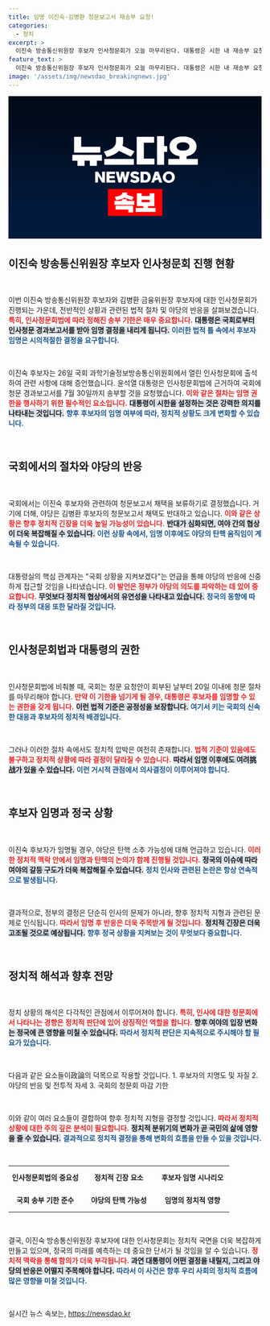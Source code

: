 ```yaml
---
title: 임명 이진숙·김병환 청문보고서 재송부 요청!
categories:
  - 정치
excerpt: >
  이진숙 방송통신위원장 후보자 인사청문회가 오늘 마무리된다. 대통령은 시한 내 재송부 요청을 통해 임명 절차를 진행할 예정, 야당은 탄핵 가능성을 언급하며 긴장감이 감돌고 있다.
feature_text: >
  이진숙 방송통신위원장 후보자 인사청문회가 오늘 마무리된다. 대통령은 시한 내 재송부 요청을 통해 임명 절차를 진행할 예정, 야당은 탄핵 가능성을 언급하며 긴장감이 감돌고 있다.
image: '/assets/img/newsdao_breakingnews.jpg'
---
```


<p><img src="/assets/img/newsdao_breakingnews.jpg" alt="ontimetimes 속보" /></p>

<h2 data-ke-size="size26">이진숙 방송통신위원장 후보자 인사청문회 진행 현황</h2>

<p data-ke-size="size16">&nbsp;</p>

<p>이번 이진숙 방송통신위원장 후보자와 김병환 금융위원장 후보자에 대한 인사청문회가 진행되는 가운데, 전반적인 상황과 관련된 법적 절차 및 야당의 반응을 살펴보겠습니다. <b><span style="color: #ee2323;">특히, 인사청문회법에 따라 정해진 송부 기한은 매우 중요합니다.</span></b> <b><span style="background-color: #21538527;">대통령은 국회로부터 인사청문 경과보고서를 받아 임명 결정을 내리게 됩니다.</span></b> <b><span style="color: #1a5490;">이러한 법적 틀 속에서 후보자 임명은 시의적절한 결정을 요구합니다.</span></b> </p>

<p data-ke-size="size16">&nbsp;</p>

<p>이진숙 후보자는 26일 국회 과학기술정보방송통신위원회에서 열린 인사청문회에 출석하여 관련 사항에 대해 증언했습니다. 윤석열 대통령은 인사청문회법에 근거하여 국회에 청문 경과보고서를 7월 30일까지 송부할 것을 요청했습니다. <b><span style="color: #ee2323;">이와 같은 절차는 임명 권한을 행사하기 위한 필수적인 요소입니다.</span></b> <b><span style="background-color: #21538527;">대통령이 시한을 설정하는 것은 강력한 의지를 나타내는 것입니다.</span></b> <b><span style="color: #1a5490;">향후 후보자의 임명 여부에 따라, 정치적 상황도 크게 변화할 수 있습니다.</span></b> </p>

<p data-ke-size="size16">&nbsp;</p>

<h2 data-ke-size="size26">국회에서의 절차와 야당의 반응</h2>

<p data-ke-size="size16">&nbsp;</p>

<p>국회에서는 이진숙 후보자와 관련하여 청문보고서 채택을 보류하기로 결정했습니다. 거기에 더해, 야당은 김병환 후보자의 청문보고서 채택도 반대하고 있습니다. <b><span style="color: #ee2323;">이와 같은 상황은 향후 정치적 긴장을 더욱 높일 가능성이 있습니다.</span></b> <b><span style="background-color: #21538527;">반대가 심화되면, 여야 간의 협상이 더욱 복잡해질 수 있습니다.</span></b> <b><span style="color: #1a5490;">이런 상황 속에서, 임명 이후에도 야당의 탄핵 움직임이 계속될 수 있습니다.</span></b> </p>

<p data-ke-size="size16">&nbsp;</p>

<p>대통령실의 핵심 관계자는 "국회 상황을 지켜보겠다"는 언급을 통해 야당의 반응에 신중하게 접근할 것임을 나타냈습니다. <b><span style="color: #ee2323;">이 발언은 정부가 야당의 의도를 파악하는 데 있어 중요합니다.</span></b> <b><span style="background-color: #21538527;">무엇보다 정치적 협상에서의 유연성을 나타내고 있습니다.</span></b> <b><span style="color: #1a5490;">정국의 동향에 따라 정부의 대응 또한 달라질 것입니다.</span></b> </p>

<p data-ke-size="size16">&nbsp;</p>

<h2 data-ke-size="size26">인사청문회법과 대통령의 권한</h2>

<p data-ke-size="size16">&nbsp;</p>

<p>인사청문회법에 비춰볼 때, 국회는 청문 요청안이 회부된 날부터 20일 이내에 청문 절차를 마무리해야 합니다. <b><span style="color: #ee2323;">만약 이 기한을 넘기게 될 경우, 대통령은 후보자를 임명할 수 있는 권한을 갖게 됩니다.</span></b> <b><span style="background-color: #21538527;">이런 법적 기준은 공정성을 보장합니다.</span></b> <b><span style="color: #1a5490;">여기서 키는 국회의 신속한 대응과 후보자의 정치적 배경입니다.</span></b> </p>

<p data-ke-size="size16">&nbsp;</p>

<p>그러나 이러한 절차 속에서도 정치적 압박은 여전히 존재합니다. <b><span style="color: #ee2323;">법적 기준이 있음에도 불구하고 정치적 상황에 따라 결정이 달라질 수 있습니다.</span></b> <b><span style="background-color: #21538527;">따라서 임명 이후에도 여려挑战가 있을 수 있습니다.</span></b> <b><span style="color: #1a5490;">이런 거시적 관점에서 의사결정이 이루어져야 합니다.</span></b> </p>

<p data-ke-size="size16">&nbsp;</p>

<h2 data-ke-size="size26">후보자 임명과 정국 상황</h2>

<p data-ke-size="size16">&nbsp;</p>

<p>이진숙 후보자가 임명될 경우, 야당은 탄핵 소추 가능성에 대해 언급하고 있습니다. <b><span style="color: #ee2323;">이러한 정치적 맥락 안에서 임명과 탄핵의 논의가 함께 진행될 것입니다.</span></b> <b><span style="background-color: #21538527;">정국의 이슈에 따라 여야의 갈등 구도가 더욱 복잡해질 수 있습니다.</span></b> <b><span style="color: #1a5490;">정치 인사와 관련된 논란은 항상 연속적으로 발생됩니다.</span></b> </p>

<p data-ke-size="size16">&nbsp;</p>

<p>결과적으로, 정부의 결정은 단순히 인사의 문제가 아니라, 향후 정치적 지형과 관련된 문제로 인식됩니다. <b><span style="color: #ee2323;">따라서 임명 후 반응은 더욱 주목받게 될 것입니다.</span></b> <b><span style="background-color: #21538527;">정치적 긴장은 더욱 고조될 것으로 예상됩니다.</span></b> <b><span style="color: #1a5490;">향후 정국 상황을 지켜보는 것이 무엇보다 중요합니다.</span></b> </p>

<p data-ke-size="size16">&nbsp;</p>

<h2 data-ke-size="size26">정치적 해석과 향후 전망</h2>

<p data-ke-size="size16">&nbsp;</p>

<p>정치 상황의 해석은 다각적인 관점에서 이루어져야 합니다. <b><span style="color: #ee2323;">특히, 인사에 대한 청문회에서 나타나는 경향은 정치적 판단에 있어 상징적인 역할을 합니다.</span></b> <b><span style="background-color: #21538527;">향후 여야의 입장 변화는 정국에 큰 영향을 미칠 수 있습니다.</span></b> <b><span style="color: #1a5490;">따라서 정치적 판단은 지속적으로 주시해야 할 필요가 있습니다.</span></b> </p>

<p data-ke-size="size16">&nbsp;</p>

<p>다음과 같은 요소들이政論의 덕목으로 작용할 것입니다. 
1. 후보자의 지명도 및 자질
2. 야당의 반응 및 전투적 자세
3. 국회의 청문회 마감 기한</p>

<p data-ke-size="size16">&nbsp;</p>

<p>이와 같이 여러 요소들이 결합하여 향후 정치적 지형을 결정할 것입니다. <b><span style="color: #ee2323;">따라서 정치적 상황에 대한 주의 깊은 분석이 필요합니다.</span></b> <b><span style="background-color: #21538527;">정치적 분위기의 변화가 곧 국민의 삶에 영향을 줄 수 있습니다.</span></b> <b><span style="color: #1a5490;">결과적으로 정치적 결정을 통해 변화의 흐름을 만들 수 있을 것입니다.</span></b> </p>

<p data-ke-size="size16">&nbsp;</p>

<table style="width: 100%;">
    <tbody>
        <tr>
            <td style="width: 33.33%; text-align: center; height: 40px;"><b>인사청문회법의 중요성</b></td>
            <td style="width: 33.33%; text-align: center; height: 40px;"><b>정치적 긴장 요소</b></td>
            <td style="width: 33.33%; text-align: center; height: 40px;"><b>후보자 임명 시나리오</b></td>
        </tr>
        <tr>
            <td style="text-align: center; height: 40px;"><b>국회 송부 기한 준수</b></td>
            <td style="text-align: center; height: 40px;"><b>야당의 탄핵 가능성</b></td>
            <td style="text-align: center; height: 40px;"><b>임명의 정치적 영향</b></td>
        </tr>
    </tbody>
</table>

<p data-ke-size="size16">&nbsp;</p>

<p>결국, 이진숙 방송통신위원장 후보자에 대한 인사청문회는 정치적 국면을 더욱 복잡하게 만들고 있으며, 정국의 미래를 예측하는 데 중요한 단서가 될 것임을 알 수 있습니다. <b><span style="color: #ee2323;">정치적 맥락을 통해 함의가 더욱 부각됩니다.</span></b> <b><span style="background-color: #21538527;">과연 대통령이 어떤 결정을 내릴지, 그리고 야당의 반응은 어떨지 주목해야 합니다.</span></b> <b><span style="color: #1a5490;">따라서 이 사건은 향후 우리 사회의 정치적 흐름에 많은 영향을 미칠 것입니다.</span></b> </p>

<p data-ke-size="size16">&nbsp;</p>
실시간 뉴스 속보는, <a href="https://newsdao.kr" rel="dofollow">https://newsdao.kr</a>


